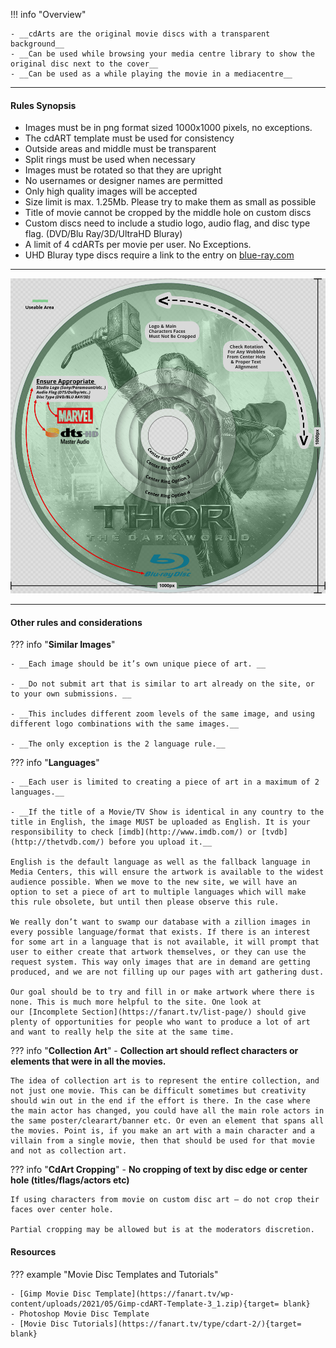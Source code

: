 !!! info "Overview"

    - __cdArts are the original movie discs with a transparent background__
    - __Can be used while browsing your media centre library to show the original disc next to the cover__
    - __Can be used as a while playing the movie in a mediacentre__


---

#### **Rules Synopsis**

- Images must be in png format sized 1000x1000 pixels, no exceptions.
- The cdART template must be used for consistency
- Outside areas and middle must be transparent
- Split rings must be used when necessary
- Images must be rotated so that they are upright
- No usernames or designer names are permitted
- Only high quality images will be accepted
- Size limit is max. 1.25Mb. Please try to make them as small as possible
- Title of movie cannot be cropped by the middle hole on custom discs
- Custom discs need to include a studio logo, audio flag, and disc type flag. (DVD/Blu Ray/3D/UltraHD Bluray)
- A limit of 4 cdARTs per movie per user. No Exceptions.
- UHD Bluray type discs require a link to the entry on [blue-ray.com](https://www.blu-ray.com/)
 
---

<img src="../../../assets/images/sizing-template-cdart.jpg" onmouseover="this.src='../../../assets/images/sizing-template-cdart.png'" onmouseout="this.src='../../../assets/images/sizing-template-cdart.jpg'"/>

---

#### __Other rules and considerations__

??? info "**Similar Images**"  

    - __Each image should be it’s own unique piece of art. __

    - __Do not submit art that is similar to art already on the site, or to your own submissions. __

    - __This includes different zoom levels of the same image, and using different logo combinations with the same images.__

    - __The only exception is the 2 language rule.__
    


??? info "**Languages**"

    - __Each user is limited to creating a piece of art in a maximum of 2 languages.__

    - __If the title of a Movie/TV Show is identical in any country to the title in English, the image MUST be uploaded as English. It is your responsibility to check [imdb](http://www.imdb.com/) or [tvdb](http://thetvdb.com/) before you upload it.__

    English is the default language as well as the fallback language in Media Centers, this will ensure the artwork is available to the widest audience possible. When we move to the new site, we will have an option to set a piece of art to multiple languages which will make this rule obsolete, but until then please observe this rule.

    We really don’t want to swamp our database with a zillion images in every possible language/format that exists. If there is an interest for some art in a language that is not available, it will prompt that user to either create that artwork themselves, or they can use the request system. This way only images that are in demand are getting produced, and we are not filling up our pages with art gathering dust.  
    
    Our goal should be to try and fill in or make artwork where there is none. This is much more helpful to the site. One look at our [Incomplete Section](https://fanart.tv/list-page/) should give plenty of opportunities for people who want to produce a lot of art and want to really help the site at the same time.


??? info "**Collection Art**"
    - __Collection art should reflect characters or elements that were in all the movies.__

    The idea of collection art is to represent the entire collection, and not just one movie. This can be difficult sometimes but creativity should win out in the end if the effort is there. In the case where the main actor has changed, you could have all the main role actors in the same poster/clearart/banner etc. Or even an element that spans all the movies. Point is, if you make an art with a main character and a villain from a single movie, then that should be used for that movie and not as collection art.


??? info "**CdArt Cropping**"
    - __No cropping of text by disc edge or center hole (titles/flags/actors etc)__
 
    If using characters from movie on custom disc art – do not crop their faces over center hole.  
    
    Partial cropping may be allowed but is at the moderators discretion. 


#### __Resources__

??? example "Movie Disc Templates and Tutorials"

    - [Gimp Movie Disc Template](https://fanart.tv/wp-content/uploads/2021/05/Gimp-cdART-Template-3_1.zip){target= blank}
    - Photoshop Movie Disc Template
    - [Movie Disc Tutorials](https://fanart.tv/type/cdart-2/){target= blank}
    